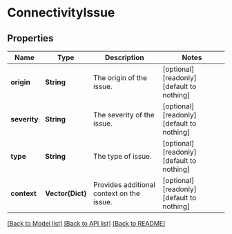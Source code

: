 # ConnectivityIssue


## Properties
Name | Type | Description | Notes
------------ | ------------- | ------------- | -------------
**origin** | **String** | The origin of the issue. | [optional] [readonly] [default to nothing]
**severity** | **String** | The severity of the issue. | [optional] [readonly] [default to nothing]
**type** | **String** | The type of issue. | [optional] [readonly] [default to nothing]
**context** | **Vector{Dict}** | Provides additional context on the issue. | [optional] [readonly] [default to nothing]


[[Back to Model list]](../README.md#models) [[Back to API list]](../README.md#api-endpoints) [[Back to README]](../README.md)


